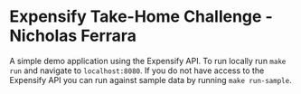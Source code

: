 # Expensify Take-Home Challenge - Nicholas Ferrara

A simple demo application using the Expensify API. To run locally run `make run` and
navigate to `localhost:8080`. If you do not have access to the Expensify API you can run
against sample data by running `make run-sample`.
